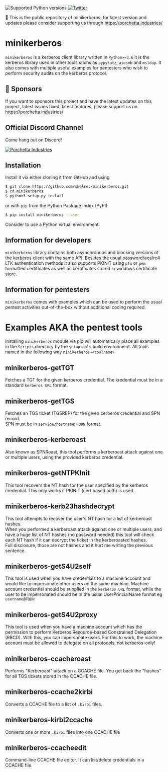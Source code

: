 ![Supported Python versions](https://img.shields.io/badge/python-3.6+-blue.svg) [![Twitter](https://img.shields.io/twitter/follow/skelsec?label=skelsec&style=social)](https://twitter.com/intent/follow?screen_name=skelsec)

:triangular_flag_on_post: This is the public repository of minikerberos, for latest version and updates please consider supporting us through https://porchetta.industries/

# minikerberos
`minikerberos` is a kerberos client library written in `Python>=3.6` it is the kerberos library used in other tools suchs as `pypykatz`, `aiosmb` and `msldap`. It also comes with multiple useful examples for pentesters who wish to perform security audits on the kerberos protocol.  

## :triangular_flag_on_post: Sponsors

If you want to sponsors this project and have the latest updates on this project, latest issues fixed, latest features, please support us on https://porchetta.industries/

## Official Discord Channel

Come hang out on Discord!

[![Porchetta Industries](https://discordapp.com/api/guilds/736724457258745996/widget.png?style=banner3)](https://discord.gg/ycGXUxy)
 
## Installation

Install it via either cloning it from GitHub and using  

```bash
$ git clone https://github.com/skelsec/minikerberos.git
$ cd minikerberos
$ python3 setup.py install
```  
  
or with `pip` from the Python Package Index (PyPI).
  
```bash
$ pip install minikerberos --user
```

Consider to use a Python virtual environment.

## Information for developers
`minikerberos` library contains both asynchronous and blocking versions of the kerberos client with the same API. Besides the usual password/aes/rc4 LTK authentication methods it also supports PKINIT using `pfx` or `pem` formatted certificates as well as certificates stored in windows certificate store. 

## Information for pentesters
`minikerberos` comes with examples which can be used to perform the usual pentest activities out-of-the-box without additional coding required.

# Examples AKA the pentest tools
Installing `minikerberos` module via pip will automatically place all examples in the `Scripts` directory by the `setuptools` build environment. All tools named in the following way `minikerberos-<toolname>`

## minikerberos-getTGT
Fetches a TGT for the given kerberos credential. The kredential must be in a standard `kerberos URL` format.

## minikerberos-getTGS
Fetches an TGS ticket (TGSREP) for the given cerberos credential and SPN record.  
SPN must be in `service/hostname@FQDN` format.

## minikerberos-kerberoast
Also known as SPNRoast, this tool performs a kerberoast attack against one or multiple users, using the provided kerberos credential.

## minikerberos-getNTPKInit
This tool recovers the NT hash for the user specified by the kerberos credential. This only works if PKINIT (cert based auth) is used.

## minikerberos-kerb23hashdecrypt
This tool attempts to recover the user's NT hash for a list of kerberoast hashes.  
When you performed a kerberoast attack against one or multiple users, and have a huge list of NT hashes (no password needed) this tool will check each NT hash if it can decrypt the ticket in the kerberoasted hashes.  
Full disclosure, those are not hashes and it hurt me writing the previous sentence.  

## minikerberos-getS4U2self
This tool is used when you have credentials to a machine account and would like to impersonate other users on the same machine. Machine account credential should be supplied in the `kerberos URL` format, while the user to be impersonated should be in the usual UserPrincialName format eg `username@FQDN`

## minikerberos-getS4U2proxy
This tool is used when you have a machine account which has the permission to perform Kerberos Resource-based Constrained Delegation (RBCD). With this, you can impersonate users. For this to work, the machine account must be allowed to delegate on all protocols, not kerberos-only!

## minikerberos-ccacheroast
Performs "Kerberoast" attack on a CCACHE file. You get back the "hashes" for all TGS tickets stored in the CCACHE file.

## minikerberos-ccache2kirbi
Converts a CCACHE file to a list of `.kirbi` files.


## minikerberos-kirbi2ccache
Converts one or more `.kirbi` files into one CCACHE file

## minikerberos-ccacheedit
Command-line CCACHE file editor. It can list/delete credentials in a CCACHE file.

